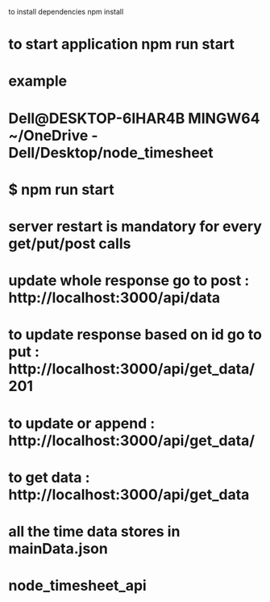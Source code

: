 to install dependencies npm install 

# to start application npm run start 
#
# example 
# Dell@DESKTOP-6IHAR4B MINGW64 ~/OneDrive - Dell/Desktop/node_timesheet
# $ npm run start

# server restart is mandatory for every get/put/post calls

# update whole response go to post : http://localhost:3000/api/data
# to update response based on id go to put : http://localhost:3000/api/get_data/201
# to update or append : http://localhost:3000/api/get_data/
# to get data : http://localhost:3000/api/get_data

# all the time data stores in mainData.json
# node_timesheet_api


